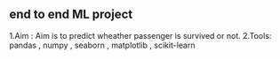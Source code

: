 ## end to end ML project
1.Aim : Aim is to predict wheather passenger is survived or not.
2.Tools: pandas , numpy , seaborn , matplotlib , scikit-learn 